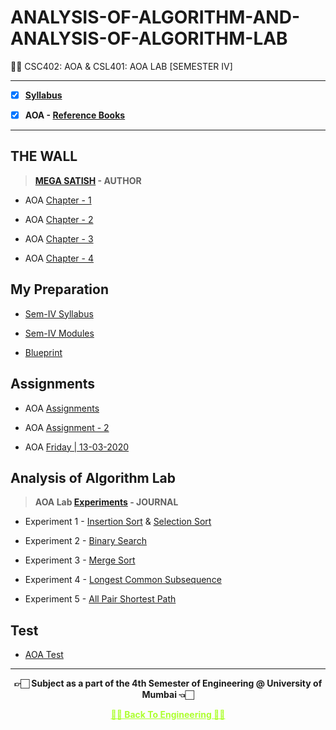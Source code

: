 # ANALYSIS-OF-ALGORITHM-AND-ANALYSIS-OF-ALGORITHM-LAB

 👍🏻 CSC402: AOA & CSL401: AOA LAB [SEMESTER IV] 
 
---
 
 - [X] **[Syllabus](https://github.com/Amey-Thakur/ANALYSIS-OF-ALGORITHM-AND-ANALYSIS-OF-ALGORITHM-LAB/blob/main/SE-Comps_CBCGS_Syllabus.pdf)**
 
 - [X] **AOA - [Reference Books](https://github.com/Amey-Thakur/ANALYSIS-OF-ALGORITHM-AND-ANALYSIS-OF-ALGORITHM-LAB/tree/main/Reference%20Books)**

---

## THE WALL

 >**[MEGA SATISH](https://github.com/msatmod) - AUTHOR**
 
 - AOA [Chapter - 1](https://github.com/Amey-Thakur/ANALYSIS-OF-ALGORITHM-AND-ANALYSIS-OF-ALGORITHM-LAB/blob/main/THE%20WALL/AOA_Chapter-1.pdf)
 
 - AOA [Chapter - 2](https://github.com/Amey-Thakur/ANALYSIS-OF-ALGORITHM-AND-ANALYSIS-OF-ALGORITHM-LAB/blob/main/THE%20WALL/AOA_Chapter-2.pdf)
 
 - AOA [Chapter - 3](https://github.com/Amey-Thakur/ANALYSIS-OF-ALGORITHM-AND-ANALYSIS-OF-ALGORITHM-LAB/blob/main/THE%20WALL/AOA_Chapter-3.pdf)
 
 - AOA [Chapter - 4](https://github.com/Amey-Thakur/ANALYSIS-OF-ALGORITHM-AND-ANALYSIS-OF-ALGORITHM-LAB/blob/main/THE%20WALL/AOA_Chapter-4.pdf)


## My Preparation
 
 - [Sem-IV Syllabus](https://github.com/Amey-Thakur/ANALYSIS-OF-ALGORITHM-AND-ANALYSIS-OF-ALGORITHM-LAB/blob/main/My%20Preparation/Syllabus.png)
 
 - [Sem-IV Modules](https://github.com/Amey-Thakur/ANALYSIS-OF-ALGORITHM-AND-ANALYSIS-OF-ALGORITHM-LAB/blob/main/My%20Preparation/Modules.png)
 
 - [Blueprint](https://github.com/Amey-Thakur/ANALYSIS-OF-ALGORITHM-AND-ANALYSIS-OF-ALGORITHM-LAB/blob/main/Blueprint%20(AOA).png)


## Assignments
 
 - AOA [Assignments](https://github.com/Amey-Thakur/ANALYSIS-OF-ALGORITHM-AND-ANALYSIS-OF-ALGORITHM-LAB/blob/main/Assignments/AOA_Assignments.pdf)
 
 - AOA [Assignment - 2](https://github.com/Amey-Thakur/ANALYSIS-OF-ALGORITHM-AND-ANALYSIS-OF-ALGORITHM-LAB/blob/main/Assignments/AOA_Assignment-2.pdf)
 
 - AOA [Friday | 13-03-2020](https://github.com/Amey-Thakur/ANALYSIS-OF-ALGORITHM-AND-ANALYSIS-OF-ALGORITHM-LAB/blob/main/Assignments/AOA_Friday.pdf)


## Analysis of Algorithm Lab
 
 >**AOA Lab [Experiments](https://github.com/Amey-Thakur/ANALYSIS-OF-ALGORITHM-AND-ANALYSIS-OF-ALGORITHM-LAB/blob/main/AOA%20Lab/PRACTICAL%20LAB.pdf) - JOURNAL**
 
 - Experiment 1 - [Insertion Sort](https://github.com/Amey-Thakur/ANALYSIS-OF-ALGORITHM-AND-ANALYSIS-OF-ALGORITHM-LAB/blob/main/AOA%20Lab/Experiment-1/insertionsort.c) & [Selection Sort](https://github.com/Amey-Thakur/ANALYSIS-OF-ALGORITHM-AND-ANALYSIS-OF-ALGORITHM-LAB/blob/main/AOA%20Lab/Experiment-1/selectionsort.c)
 
 - Experiment 2 - [Binary Search](https://github.com/Amey-Thakur/ANALYSIS-OF-ALGORITHM-AND-ANALYSIS-OF-ALGORITHM-LAB/blob/main/AOA%20Lab/Experiment-2/Binary_Search.c)
 
 - Experiment 3 - [Merge Sort](https://github.com/Amey-Thakur/ANALYSIS-OF-ALGORITHM-AND-ANALYSIS-OF-ALGORITHM-LAB/blob/main/AOA%20Lab/Experiment-3/Merge_Sort.c)
 
 - Experiment 4 - [Longest Common Subsequence](https://github.com/Amey-Thakur/ANALYSIS-OF-ALGORITHM-AND-ANALYSIS-OF-ALGORITHM-LAB/blob/main/AOA%20Lab/Experiment-4/LCS.c)
 
 - Experiment 5 - [All Pair Shortest Path](https://github.com/Amey-Thakur/ANALYSIS-OF-ALGORITHM-AND-ANALYSIS-OF-ALGORITHM-LAB/blob/main/AOA%20Lab/Experiment-5/allpairshortestpath.c)
 

## Test
 
 - [AOA Test](https://github.com/Amey-Thakur/ANALYSIS-OF-ALGORITHM-AND-ANALYSIS-OF-ALGORITHM-LAB/blob/main/AOA_Test_B-50.pdf)

---

<p align="center"> <b> 👉🏻 Subject as a part of the 4th Semester of Engineering @ University of Mumbai 👈🏻 <b> </p>
 
<p align="center"><a href='https://github.com/Amey-Thakur/COMPUTER-ENGINEERING', style='color: greenyellow;'> ✌🏻 Back To Engineering ✌🏻</p>
